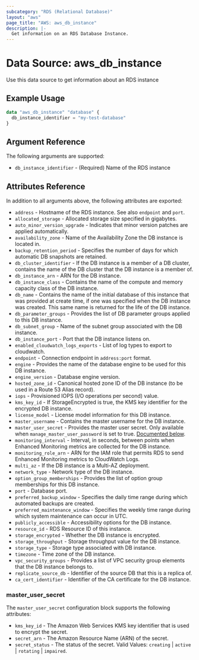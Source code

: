 ```yaml
---
subcategory: "RDS (Relational Database)"
layout: "aws"
page_title: "AWS: aws_db_instance"
description: |-
  Get information on an RDS Database Instance.
---
```


# Data Source: aws_db_instance

Use this data source to get information about an RDS instance

## Example Usage

```terraform
data "aws_db_instance" "database" {
  db_instance_identifier = "my-test-database"
}
```

## Argument Reference

The following arguments are supported:

* `db_instance_identifier` - (Required) Name of the RDS instance

## Attributes Reference

In addition to all arguments above, the following attributes are exported:

* `address` - Hostname of the RDS instance. See also `endpoint` and `port`.
* `allocated_storage` - Allocated storage size specified in gigabytes.
* `auto_minor_version_upgrade` - Indicates that minor version patches are applied automatically.
* `availability_zone` - Name of the Availability Zone the DB instance is located in.
* `backup_retention_period` - Specifies the number of days for which automatic DB snapshots are retained.
* `db_cluster_identifier` - If the DB instance is a member of a DB cluster, contains the name of the DB cluster that the DB instance is a member of.
* `db_instance_arn` - ARN for the DB instance.
* `db_instance_class` - Contains the name of the compute and memory capacity class of the DB instance.
* `db_name` - Contains the name of the initial database of this instance that was provided at create time, if one was specified when the DB instance was created. This same name is returned for the life of the DB instance.
* `db_parameter_groups` - Provides the list of DB parameter groups applied to this DB instance.
* `db_subnet_group` - Name of the subnet group associated with the DB instance.
* `db_instance_port` - Port that the DB instance listens on.
* `enabled_cloudwatch_logs_exports` - List of log types to export to cloudwatch.
* `endpoint` - Connection endpoint in `address:port` format.
* `engine` - Provides the name of the database engine to be used for this DB instance.
* `engine_version` - Database engine version.
* `hosted_zone_id` - Canonical hosted zone ID of the DB instance (to be used in a Route 53 Alias record).
* `iops` - Provisioned IOPS (I/O operations per second) value.
* `kms_key_id` - If StorageEncrypted is true, the KMS key identifier for the encrypted DB instance.
* `license_model` - License model information for this DB instance.
* `master_username` - Contains the master username for the DB instance.
* `master_user_secret` - Provides the master user secret. Only available when `manage_master_user_password` is set to true. [Documented below](#master_user_secret).
* `monitoring_interval` - Interval, in seconds, between points when Enhanced Monitoring metrics are collected for the DB instance.
* `monitoring_role_arn` - ARN for the IAM role that permits RDS to send Enhanced Monitoring metrics to CloudWatch Logs.
* `multi_az` - If the DB instance is a Multi-AZ deployment.
* `network_type` - Network type of the DB instance.
* `option_group_memberships` - Provides the list of option group memberships for this DB instance.
* `port` - Database port.
* `preferred_backup_window` - Specifies the daily time range during which automated backups are created.
* `preferred_maintenance_window` -  Specifies the weekly time range during which system maintenance can occur in UTC.
* `publicly_accessible` - Accessibility options for the DB instance.
* `resource_id` - RDS Resource ID of this instance.
* `storage_encrypted` - Whether the DB instance is encrypted.
* `storage_throughput` - Storage throughput value for the DB instance.
* `storage_type` - Storage type associated with DB instance.
* `timezone` - Time zone of the DB instance.
* `vpc_security_groups` - Provides a list of VPC security group elements that the DB instance belongs to.
* `replicate_source_db` - Identifier of the source DB that this is a replica of.
* `ca_cert_identifier` - Identifier of the CA certificate for the DB instance.

### master_user_secret

The `master_user_secret` configuration block supports the following attributes:

* `kms_key_id` - The Amazon Web Services KMS key identifier that is used to encrypt the secret.
* `secret_arn` - The Amazon Resource Name (ARN) of the secret.
* `secret_status` - The status of the secret. Valid Values: `creating` | `active` | `rotating` | `impaired`.
